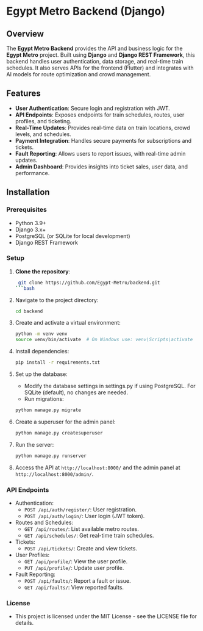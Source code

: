 # Egypt Metro Backend (Django)

## Overview

The **Egypt Metro Backend** provides the API and business logic for the **Egypt Metro** project. Built using **Django** and **Django REST Framework**, this backend handles user authentication, data storage, and real-time train schedules. It also serves APIs for the frontend (Flutter) and integrates with AI models for route optimization and crowd management.

## Features

- **User Authentication**: Secure login and registration with JWT.
- **API Endpoints**: Exposes endpoints for train schedules, routes, user profiles, and ticketing.
- **Real-Time Updates**: Provides real-time data on train locations, crowd levels, and schedules.
- **Payment Integration**: Handles secure payments for subscriptions and tickets.
- **Fault Reporting**: Allows users to report issues, with real-time admin updates.
- **Admin Dashboard**: Provides insights into ticket sales, user data, and performance.

## Installation

### Prerequisites

- Python 3.9+
- Django 3.x+
- PostgreSQL (or SQLite for local development)
- Django REST Framework

### Setup

1. **Clone the repository**:

    ```bash
     git clone https://github.com/Egypt-Metro/backend.git
    ```bash

2. Navigate to the project directory:

    ```bash
    cd backend
    ```

3. Create and activate a virtual environment:

    ```bash
    python -m venv venv
    source venv/bin/activate  # On Windows use: venv\Scripts\activate
    ```

4. Install dependencies:

    ```bash
    pip install -r requirements.txt
    ```

5. Set up the database:

   - Modify the database settings in settings.py if using PostgreSQL. For SQLite (default), no changes are needed.
   - Run migrations:

    ```bash
    python manage.py migrate
    ```

6. Create a superuser for the admin panel:

    ```bash
    python manage.py createsuperuser
    ```

7. Run the server:

    ```bash
    python manage.py runserver
    ```

8. Access the API at `http://localhost:8000/` and the admin panel at `http://localhost:8000/admin/`.

### API Endpoints

- Authentication:
  - `POST /api/auth/register/`: User registration.
  - `POST /api/auth/login/`: User login (JWT token).
- Routes and Schedules:
  - `GET /api/routes/`: List available metro routes.
  - `GET /api/schedules/`: Get real-time train schedules.
- Tickets:
  - `POST /api/tickets/`: Create and view tickets.
- User Profiles:
  - `GET /api/profile/`: View the user profile.
  - `PUT /api/profile/`: Update user profile.
- Fault Reporting:
  - `POST /api/faults/`: Report a fault or issue.
  - `GET /api/faults/`: View reported faults.

### License

- This project is licensed under the MIT License - see the LICENSE file for details.
